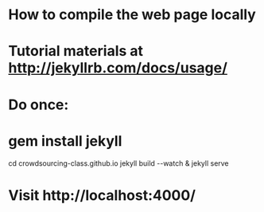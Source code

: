 How to compile the web page locally
==================================

# Tutorial materials at http://jekyllrb.com/docs/usage/

# Do once:
# gem install jekyll

cd crowdsourcing-class.github.io
jekyll build --watch &
jekyll serve
# Visit http://localhost:4000/